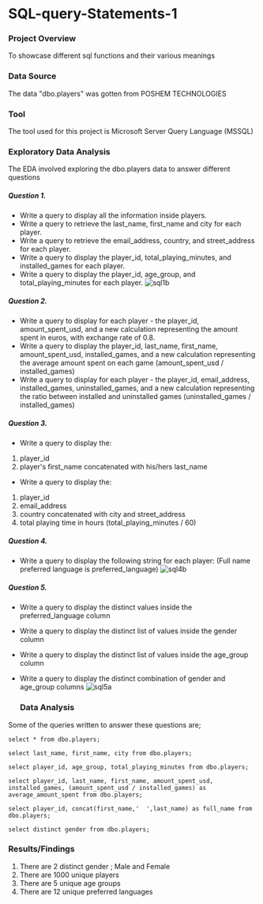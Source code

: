 # SQL-query-Statements-1

### Project Overview 
To showcase different sql functions and their various meanings

### Data Source
The data "dbo.players" was gotten from POSHEM TECHNOLOGIES 

### Tool
The tool used for this project is Microsoft Server Query Language (MSSQL)

### Exploratory Data Analysis

The EDA involved exploring the dbo.players data to answer different questions
 ##### Question 1. 
 -  Write a query to display all the information inside players.
 -  Write a query to retrieve the last_name, first_name and city for each player.
 -  Write a query to retrieve the email_address, country, and street_address for each player. 
 -  Write a query to display the player_id, total_playing_minutes, and installed_games for each player.
 -  Write a query to display the player_id, age_group, and total_playing_minutes for each player.
![sql1b](https://github.com/user-attachments/assets/3f2fe195-b34b-4a96-9e67-6ee326eabf81)

##### Question 2.
- Write a query to display for each player - the player_id, amount_spent_usd, and a new calculation representing the amount spent in euros, with exchange rate of 0.8.
- Write a query to display the player_id, last_name, first_name, amount_spent_usd, installed_games, and a new calculation representing the average amount spent on each game (amount_spent_usd / installed_games)
- Write a query to display for each player - the player_id, email_address, installed_games, uninstalled_games, and a new calculation representing the ratio between installed and uninstalled games (uninstalled_games / installed_games)

##### Question 3. 
- Write a query to display the:
1.  player_id
2.  player's first_name concatenated with his/hers last_name

- Write a query to display the:
1. player_id
2.  email_address
3.  country concatenated with city and street_address
4.  total playing time in hours (total_playing_minutes / 60)

##### Question 4. 
- Write a query to display the following string for each player:
(Full name preferred language is preferred_language)
![sql4b](https://github.com/user-attachments/assets/2742a812-d3d9-4b20-9a8e-185ede89f3ab)

##### Question 5.
- Write a query to display the distinct values inside the preferred_language column
- Write a query to display the distinct list of values inside the gender column
- Write a query to display the distinct list of values inside the age_group column
- Write a query to display the distinct combination of gender and age_group columns
![sql5a](https://github.com/user-attachments/assets/220035e2-8dce-43c7-a1fb-5e03849e8802)

  ### Data Analysis
Some of the queries written to answer these questions are;

  ```MSSQL
  select * from dbo.players;
  ```

  ```MSSQL
  select last_name, first_name, city from dbo.players;
```

```MSSQL
select player_id, age_group, total_playing_minutes from dbo.players;
```

```MSSQL
select player_id, last_name, first_name, amount_spent_usd, installed_games, (amount_spent_usd / installed_games) as average_amount_spent from dbo.players;
```

```MSSQL
select player_id, concat(first_name,'  ',last_name) as full_name from dbo.players;
```

```MSSQL
select distinct gender from dbo.players;
```

### Results/Findings

1. There are 2 distinct gender ; Male and Female
2.  There are 1000 unique players
3.  There are 5 unique age groups
4.  There are 12 unique preferred languages
